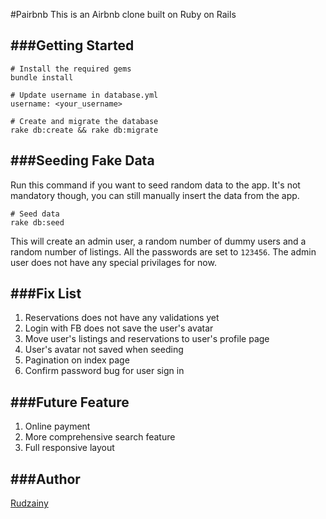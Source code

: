 #Pairbnb
This is an Airbnb clone built on Ruby on Rails

###Getting Started
---
    # Install the required gems
    bundle install

    # Update username in database.yml
    username: <your_username>
    
    # Create and migrate the database
    rake db:create && rake db:migrate

###Seeding Fake Data
---
Run this command if you want to seed random data to the app. It's not mandatory though, you can still manually insert the data from the app.

    # Seed data
    rake db:seed

This will create an admin user, a random number of dummy users and a random number of listings. All the passwords are set to `123456`. The admin user does not have any special privilages for now.  

###Fix List
---
1. Reservations does not have any validations yet
2. Login with FB does not save the user's avatar
3. Move user's listings and reservations to user's profile page
4. User's avatar not saved when seeding
5. Pagination on index page 
6. Confirm password bug for user sign in

###Future Feature
---
1. Online payment
2. More comprehensive search feature
3. Full responsive layout

###Author
---
[Rudzainy](http://www.rudzainy.com)